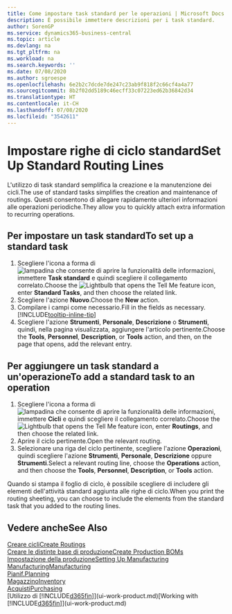 ```yaml
---
title: Come impostare task standard per le operazioni | Microsoft Docs
description: È possibile immettere descrizioni per i task standard.
author: SorenGP
ms.service: dynamics365-business-central
ms.topic: article
ms.devlang: na
ms.tgt_pltfrm: na
ms.workload: na
ms.search.keywords: ''
ms.date: 07/08/2020
ms.author: sgroespe
ms.openlocfilehash: 6e2b2c7dcde7de247c23ab9f818f2c66cf4a4a77
ms.sourcegitcommit: 8b2f02dd5189c46ecff33c07223ed62b36842d34
ms.translationtype: HT
ms.contentlocale: it-CH
ms.lasthandoff: 07/08/2020
ms.locfileid: "3542611"
---
```

# <a name="set-up-standard-routing-lines"></a><span data-ttu-id="c7105-103">Impostare righe di ciclo standard</span><span class="sxs-lookup"><span data-stu-id="c7105-103">Set Up Standard Routing Lines</span></span>

<span data-ttu-id="c7105-104">L'utilizzo di task standard semplifica la creazione e la manutenzione dei cicli.</span><span class="sxs-lookup"><span data-stu-id="c7105-104">The use of standard tasks simplifies the creation and maintenance of routings.</span></span> <span data-ttu-id="c7105-105">Questi consentono di allegare rapidamente ulteriori informazioni alle operazioni periodiche.</span><span class="sxs-lookup"><span data-stu-id="c7105-105">They allow you to quickly attach extra information to recurring operations.</span></span>

## <a name="to-set-up-a-standard-task"></a><span data-ttu-id="c7105-106">Per impostare un task standard</span><span class="sxs-lookup"><span data-stu-id="c7105-106">To set up a standard task</span></span>

1. <span data-ttu-id="c7105-107">Scegliere l'icona a forma di ![lampadina che consente di aprire la funzionalità delle informazioni](media/ui-search/search_small.png "Informazioni sull'operazione che si desidera eseguire"), immettere **Task standard** e quindi scegliere il collegamento correlato.</span><span class="sxs-lookup"><span data-stu-id="c7105-107">Choose the ![Lightbulb that opens the Tell Me feature](media/ui-search/search_small.png "Tell me what you want to do") icon, enter **Standard Tasks**, and then choose the related link.</span></span>
2. <span data-ttu-id="c7105-108">Scegliere l'azione **Nuovo**.</span><span class="sxs-lookup"><span data-stu-id="c7105-108">Choose the **New** action.</span></span>
3. <span data-ttu-id="c7105-109">Compilare i campi come necessario.</span><span class="sxs-lookup"><span data-stu-id="c7105-109">Fill in the fields as necessary.</span></span> [!INCLUDE[tooltip-inline-tip](includes/tooltip-inline-tip_md.md)]
4. <span data-ttu-id="c7105-110">Scegliere l'azione **Strumenti**, **Personale**, **Descrizione** o **Strumenti**, quindi, nella pagina visualizzata, aggiungere l'articolo pertinente.</span><span class="sxs-lookup"><span data-stu-id="c7105-110">Choose the **Tools**, **Personnel**, **Description**, or **Tools** action, and then, on the page that opens, add the relevant entry.</span></span>

## <a name="to-add-a-standard-task-to-an-operation"></a><span data-ttu-id="c7105-111">Per aggiungere un task standard a un'operazione</span><span class="sxs-lookup"><span data-stu-id="c7105-111">To add a standard task to an operation</span></span>

1. <span data-ttu-id="c7105-112">Scegliere l'icona a forma di ![lampadina che consente di aprire la funzionalità delle informazioni](media/ui-search/search_small.png "Informazioni sull'operazione che si desidera eseguire"), immettere **Cicli** e quindi scegliere il collegamento correlato.</span><span class="sxs-lookup"><span data-stu-id="c7105-112">Choose the ![Lightbulb that opens the Tell Me feature](media/ui-search/search_small.png "Tell me what you want to do") icon, enter **Routings**, and then choose the related link.</span></span>
2. <span data-ttu-id="c7105-113">Aprire il ciclo pertinente.</span><span class="sxs-lookup"><span data-stu-id="c7105-113">Open the relevant routing.</span></span>
3. <span data-ttu-id="c7105-114">Selezionare una riga del ciclo pertinente, scegliere l'azione **Operazioni**, quindi scegliere l'azione **Strumenti**, **Personale**, **Descrizione** oppure **Strumenti**.</span><span class="sxs-lookup"><span data-stu-id="c7105-114">Select a relevant routing line, choose the **Operations** action, and then choose the **Tools**, **Personnel**, **Description**, or **Tools** action.</span></span>

<span data-ttu-id="c7105-115">Quando si stampa il foglio di ciclo, è possibile scegliere di includere gli elementi dell'attività standard aggiunta alle righe di ciclo.</span><span class="sxs-lookup"><span data-stu-id="c7105-115">When you print the routing sheeting, you can choose to include the elements from the standard task that you added to the routing lines.</span></span>

## <a name="see-also"></a><span data-ttu-id="c7105-116">Vedere anche</span><span class="sxs-lookup"><span data-stu-id="c7105-116">See Also</span></span>

[<span data-ttu-id="c7105-117">Creare cicli</span><span class="sxs-lookup"><span data-stu-id="c7105-117">Create Routings</span></span>](production-how-to-create-routings.md)  
[<span data-ttu-id="c7105-118">Creare le distinte base di produzione</span><span class="sxs-lookup"><span data-stu-id="c7105-118">Create Production BOMs</span></span>](production-how-to-create-production-boms.md)  
[<span data-ttu-id="c7105-119">Impostazione della produzione</span><span class="sxs-lookup"><span data-stu-id="c7105-119">Setting Up Manufacturing</span></span>](production-configure-production-processes.md)  
[<span data-ttu-id="c7105-120">Manufacturing</span><span class="sxs-lookup"><span data-stu-id="c7105-120">Manufacturing</span></span>](production-manage-manufacturing.md)  
[<span data-ttu-id="c7105-121">Pianif.</span><span class="sxs-lookup"><span data-stu-id="c7105-121">Planning</span></span>](production-planning.md)  
[<span data-ttu-id="c7105-122">Magazzino</span><span class="sxs-lookup"><span data-stu-id="c7105-122">Inventory</span></span>](inventory-manage-inventory.md)  
[<span data-ttu-id="c7105-123">Acquisti</span><span class="sxs-lookup"><span data-stu-id="c7105-123">Purchasing</span></span>](purchasing-manage-purchasing.md)  
<span data-ttu-id="c7105-124">[Utilizzo di [!INCLUDE[d365fin](includes/d365fin_md.md)]](ui-work-product.md)</span><span class="sxs-lookup"><span data-stu-id="c7105-124">[Working with [!INCLUDE[d365fin](includes/d365fin_md.md)]](ui-work-product.md)</span></span>  
